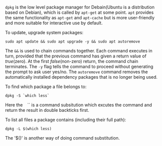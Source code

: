`dpkg` is the low level package manager for Debain(Ubuntu is a distribution based on Debian), which is called by `apt-get` at some point. `apt` provides the same functionality as `apt-get` and `apt-cache` but is more user-friendly and more suitable for interactive use by default.

To update, upgrade system packages:
```{bash}
sudo apt update && sudo apt upgrade -y && sudo apt autoremove
```
The `&&` is used to chain commands together. Each command executes in turn, provided that the previous command has given a return value of *true*(zero). At the first *false*(non-zero) return, the command chain terminates. The `-y` flag tells the command to proceed without generating the prompt to ask user yes/no. The `autoremove` command removes the automatically installed dependency packages that is no longer being used.

To find which package a file belongs to:

```{bash}
dpkg -S `which less`
```

Here the `` `` `` is a command subsitution which excutes the command and return the result in double backticks first.

To list all files a package contains (including their full path):

```{bash}
dpkg -L $(which less)
```

The '$()' is another way of doing command substitution.
